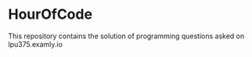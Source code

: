 # HourOfCode
This repository contains the solution of programming questions asked on lpu375.examly.io
